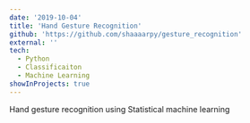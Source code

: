 ```yaml
---
date: '2019-10-04'
title: 'Hand Gesture Recognition'
github: 'https://github.com/shaaaarpy/gesture_recognition'
external: ''
tech:
  - Python
  - Classificaiton
  - Machine Learning
showInProjects: true
---
```


Hand gesture recognition using Statistical machine learning
